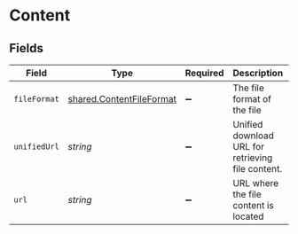 # Content


## Fields

| Field                                                                          | Type                                                                           | Required                                                                       | Description                                                                    | Example                                                                        |
| ------------------------------------------------------------------------------ | ------------------------------------------------------------------------------ | ------------------------------------------------------------------------------ | ------------------------------------------------------------------------------ | ------------------------------------------------------------------------------ |
| `fileFormat`                                                                   | [shared.ContentFileFormat](../../../sdk/models/shared/contentfileformat.md)    | :heavy_minus_sign:                                                             | The file format of the file                                                    |                                                                                |
| `unifiedUrl`                                                                   | *string*                                                                       | :heavy_minus_sign:                                                             | Unified download URL for retrieving file content.                              | https://api.stackone.com/unified/hris/employees/12345/documents/67890/download |
| `url`                                                                          | *string*                                                                       | :heavy_minus_sign:                                                             | URL where the file content is located                                          | https://example.com/file.pdf                                                   |
